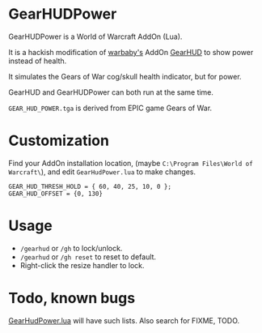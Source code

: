 # GearHUDPower

GearHUDPower is a World of Warcraft AddOn (Lua).

It is a hackish modification of [warbaby's](http://www.curseforge.com/profiles/warbaby/) AddOn [GearHUD](http://wow.curseforge.com/addons/gear_hud/) to show power instead of health.

It simulates the Gears of War cog/skull health indicator, but for power.

GearHUD and GearHUDPower can both run at the same time.

`GEAR_HUD_POWER.tga` is derived from EPIC game Gears of War.

# Customization

Find your AddOn installation location, (maybe `C:\Program Files\World of Warcraft\`), and edit `GearHudPower.lua` to make changes.

```
GEAR_HUD_THRESH_HOLD = { 60, 40, 25, 10, 0 };
GEAR_HUD_OFFSET = {0, 130}
```

# Usage

- `/gearhud` or `/gh` to lock/unlock.
- `/gearhud` or `/gh reset` to reset to default.
- Right-click the resize handler to lock.

# Todo, known bugs

[GearHudPower.lua](https://github.com/spiralofhope/GearHUDPower/blob/master/GearHudPower.lua) will have such lists.  Also search for FIXME, TODO.
